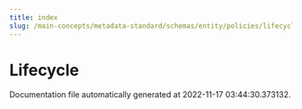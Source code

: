 ```yaml
---
title: index
slug: /main-concepts/metadata-standard/schemas/entity/policies/lifecycle
---
```


# Lifecycle

Documentation file automatically generated at 2022-11-17 03:44:30.373132.
